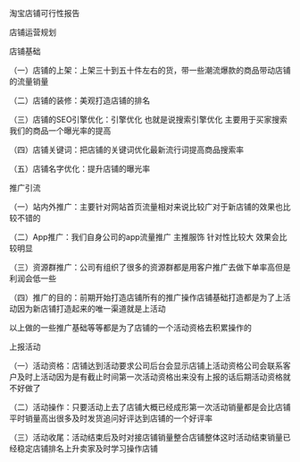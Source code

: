 淘宝店铺可行性报告

店铺运营规划

店铺基础

（一）店铺的上架：上架三十到五十件左右的货，带一些潮流爆款的商品带动店铺的流量销量

（二）店铺的装修：美观打造店铺的排名

（三）店铺的SEO引擎优化：引擎优化 也就是说搜索引擎优化 主要用于买家搜索我们的商品一个曝光率的提高

（四）店铺关键词：把店铺的关键词优化最新流行词提高商品搜索率

（五）店铺名字优化：提升店铺的曝光率

推广引流

（一）站内外推广：主要针对网站首页流量相对来说比较广对于新店铺的效果也比较不错的

（二）App推广：我们自身公司的app流量推广 主推服饰 针对性比较大 效果会比较明显

（三）资源群推广：公司有组织了很多的资源群都是用客户推广去做下单率高但是利润会低一些

（四）推广的目的：前期开始打造店铺所有的推广操作店铺基础打造都是为了上活动因为新店铺打造起来的唯一渠道就是上活动

以上做的一些推广基础等等都是为了店铺的一个活动资格去积累操作的

上报活动

（一）活动资格：店铺达到活动要求公司后台会显示店铺上活动资格公司会联系客户及时上活动因为是有截止时间第一次活动资格出来没有上报的话后期活动资格就不好做了

（二）活动操作：只要活动上去了店铺大概已经成形第一次活动销量都是会比店铺平时销量高出很多及时发货追问好评达到店铺的一个好评率

（三）活动收尾：活动结束后及时对接店铺销量整合店铺整体这时活动结束销量已经稳定店铺排名上升卖家及时学习操作店铺

